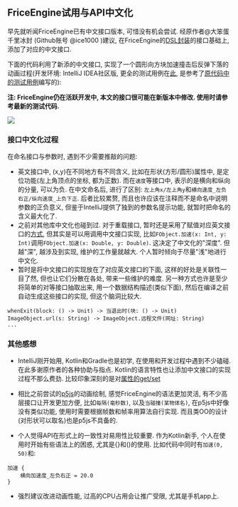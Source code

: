 ## FriceEngine试用与API中文化

早先就听闻FriceEngine已有中文接口版本, 可惜没有机会尝试. 经原作者@大笨蛋千里冰封 (Github账号 @ice1000 )建议, 在FriceEngine的[DSL封装](https://github.com/icela/FriceEngine-DSL)的接口基础上, 添加了对应的中文接口. 

下面的代码利用了新添的中文接口, 实现了一个圆形向方块加速撞击后反弹下落的动画过程(开发环境: IntelliJ IDEA社区版, 更全的测试用例在[此](https://github.com/icela/FriceEngine-DSL/blob/master/test/%E4%B8%AD%E6%96%87%E6%8E%A5%E5%8F%A3%E6%B5%8B%E8%AF%95.kt), 是参考了[原代码中的测试用例](https://github.com/icela/FriceEngine-DSL/blob/master/test/Test.kt)编写的):

**注: FriceEngine仍在活跃开发中, 本文的接口很可能在新版本中修改. 使用时请参考最新的测试代码.**

<img src="https://github.com/program-in-chinese/team_website/blob/master/%E4%B8%B4%E6%97%B6/FriceEngine_DSL_%E7%A4%BA%E4%BE%8B%E4%BB%A3%E7%A0%81.png">

### 接口中文化过程

在命名接口与参数时, 遇到不少需要推敲的问题:
- 英文接口中, (x,y)在不同地方有不同含义, 比如在形状(方形/圆形)属性中, 是定位功能(左上角顶点的坐标, 都为正数). 而在`速度`等接口中, 表示的是横向和纵向的分量, 可以为负. 在中文命名后, 进行了区别: `左上角x/左上角y`和`横向速度_左负右正/纵向速度_上负下正`. 后者比较累赘, 而且也许应该在注释而不是命名中说明参数的正负意义, 但鉴于IntelliJ提供了独到的参数名提示功能, 就暂时把命名的含义最大化了.
- 之前对其他库中文化也碰到过. 对于重载接口, 暂时还是采用了赋值对应英文接口的[方式](https://github.com/icela/FriceEngine-DSL/pull/6/commits/70dab6b1166876255a237464818f5d2363faa412#diff-d83c05d72e7333ce13d9fc6a0761f911R255), 但其实是可以用调用中文接口实现, 比如`FObject.加速(x: Int, y: Int)`调用`FObject.加速(x: Double, y: Double)`. 这决定了中文化的"深度". 但越"深", 越涉及到实现, 维护的工作量就越大. 个人暂时倾向于尽量"浅"地进行中文化.
- 暂时是将中文接口的实现放在了对应英文接口的下面, 这样的好处是关联性一目了然, 但也让它们分散在各处, 带来一些维护的难度. 另一种方式也许是至少将简单的对等接口抽取出来, 用一个数据结构描述(类似下面), 然后在编译之前自动生成这些接口的实现, 但这个脑洞比较大.
```
whenExit(block: () -> Unit) -> 当退出时(块: () -> Unit)
ImageObject.url(s: String) -> ImageObject.远程文件(网址: String)
...
```

### 其他感想
- IntelliJ刚开始用, Kotlin和Gradle也是初学, 在使用和开发过程中遇到不少磕碰. 在此多谢原作者的各种协助与指点. Kotlin的语言特性也让添加中文接口的实现过程不那么费劲. 比较印象深刻的是对[属性的get/set](https://github.com/icela/FriceEngine-DSL/pull/6/commits/c9e1811d1a84a94ad6ca2af0883204c68c62eb70#diff-d8e8d30255b5384868eecdd6c2d6d79a)

- 相比之前尝试的[p5js](https://zhuanlan.zhihu.com/p/29169276)的动画绘制, 感觉FriceEngine的语法更加灵活, 有不少高层接口让开发更加方便, 比如`每隔(毫秒数)`, 以及`当碰撞(某物体名)`, 在p5js中好像没有类似功能, 使用时需要根据帧数和帧率用算法自行实现. 而且类OO的设计(对形状可以取名)也是p5js不具备的.

- 个人觉得API在形式上的一致性对易用性比较重要. 作为Kotlin新手, 个人在使用时开始有些语法上的困惑, 尤其是{}和()的使用. 比如代码中同时有`加速(0, 50)`和:
```
加速 {
    横向加速度_左负右正 = 20.0
}
```

- 强烈建议改进动画性能, 过高的CPU占用会让推广受限, 尤其是手机app上.

